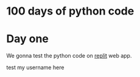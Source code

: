 # 100 days of python code

# Day one

We gonna test the python code on [replit](https://replit.com/~) web app.

test my username here


